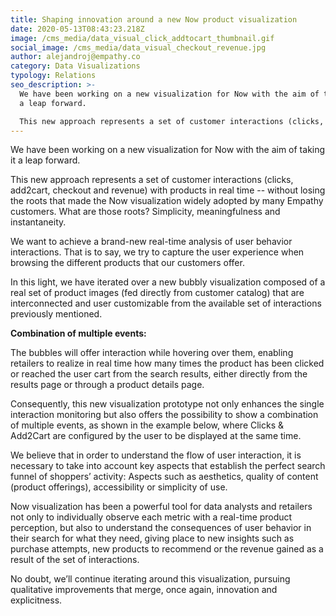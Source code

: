 ```yaml
---
title: Shaping innovation around a new Now product visualization
date: 2020-05-13T08:43:23.218Z
image: /cms_media/data_visual_click_addtocart_thumbnail.gif
social_image: /cms_media/data_visual_checkout_revenue.jpg
author: alejandroj@empathy.co
category: Data Visualizations
typology: Relations
seo_description: >-
  We have been working on a new visualization for Now with the aim of taking it
  a leap forward.

  This new approach represents a set of customer interactions (clicks, add2cart, checkout and revenue) with products in real time -- without losing the roots that made the Now visualization widely adopted by many Empathy customers.
---
```

We have been working on a new visualization for Now with the aim of taking it a leap forward.

This new approach represents a set of customer interactions (clicks, add2cart, checkout and revenue) with products in real time -- without losing the roots that made the Now visualization widely adopted by many Empathy customers. What are those roots? Simplicity, meaningfulness and instantaneity.

We want to achieve a brand-new real-time analysis of user behavior interactions. That is to say, we try to capture the user experience when browsing the different products that our customers offer.

In this light, we have iterated over a new bubbly visualization composed of a real set of product images (fed directly from customer catalog) that are interconnected and user customizable from the available set of interactions previously mentioned.

<carousel slides="[{|/type|/:|/slide|/,|/caption|/:|/Clicks|/,|/caption_alignment|/:|/center|/,|/image|/:|//cms_media/data_visual_click.jpg|/,|/lightbox|/:|/lightbox|/},{|/type|/:|/slide|/,|/caption|/:|/Add2Cart|/,|/caption_alignment|/:|/center|/,|/image|/:|//cms_media/data_visual_addtocart.jpg|/,|/lightbox|/:|/lightbox|/},{|/type|/:|/slide|/,|/caption|/:|/Checkout (without revenue)|/,|/caption_alignment|/:|/center|/,|/image|/:|//cms_media/data_visual_checkout.jpg|/,|/lightbox|/:|/lightbox|/},{|/type|/:|/slide|/,|/caption|/:|/Checkout (with revenue)|/,|/caption_alignment|/:|/center|/,|/image|/:|//cms_media/data_visual_checkout_revenue.jpg|/,|/lightbox|/:|/lightbox|/}]"></carousel>

**Combination of multiple events:**

The bubbles will offer interaction while hovering over them, enabling retailers to realize in real time how many times the product has been clicked or reached the user cart from the search results, either directly from the results page or through a product details page.

Consequently, this new visualization prototype not only enhances the single interaction monitoring but also offers the possibility to show a combination of multiple events, as shown in the example below, where Clicks & Add2Cart are configured by the user to be displayed at the same time.

<complex-image image="/cms_media/data_visual_click_addtocart.gif" caption="" caption-alignment="right" lightbox="true" v-lightbox></complex-image>

We believe that in order to understand the flow of user interaction, it is necessary to take into account key aspects that establish the perfect search funnel of shoppers’ activity: Aspects such as aesthetics, quality of content (product offerings), accessibility or simplicity of use.

Now visualization has been a powerful tool for data analysts and retailers not only to individually observe each metric with a real-time product perception, but also to understand the consequences of user behavior in their search for what they need, giving place to new insights such as purchase attempts, new products to recommend or the revenue gained as a result of the set of interactions.

No doubt, we’ll continue iterating around this visualization, pursuing qualitative improvements that merge, once again, innovation and explicitness.